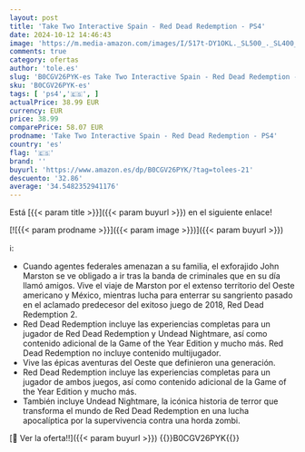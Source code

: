 ```yaml
---
layout: post
title: 'Take Two Interactive Spain - Red Dead Redemption - PS4'
date: 2024-10-12 14:46:43
image: 'https://m.media-amazon.com/images/I/517t-DY1OKL._SL500_._SL400_.jpg'
comments: true
category: ofertas
author: 'tole.es'
slug: 'B0CGV26PYK-es Take Two Interactive Spain - Red Dead Redemption - PS4'
sku: 'B0CGV26PYK-es'
tags: [ 'ps4','🇪🇸', ]
actualPrice: 38.99 EUR
currency: EUR
price: 38.99
comparePrice: 58.07 EUR
prodname: 'Take Two Interactive Spain - Red Dead Redemption - PS4'
country: 'es'
flag: '🇪🇸'
brand: ''
buyurl: 'https://www.amazon.es/dp/B0CGV26PYK/?tag=tolees-21'
descuento: '32.86'
average: '34.5482352941176'
---
```


Está [{{< param title >}}]({{< param buyurl >}}) en el siguiente enlace!

[![{{< param prodname >}}]({{< param image >}})]({{< param buyurl >}})

ℹ️:

- Cuando agentes federales amenazan a su familia, el exforajido John Marston se ve obligado a ir tras la banda de criminales que en su día llamó amigos. Vive el viaje de Marston por el extenso territorio del Oeste americano y México, mientras lucha para enterrar su sangriento pasado en el aclamado predecesor del exitoso juego de 2018, Red Dead Redemption 2.
- Red Dead Redemption incluye las experiencias completas para un jugador de Red Dead Redemption y Undead Nightmare, así como contenido adicional de la Game of the Year Edition y mucho más. Red Dead Redemption no incluye contenido multijugador.
- Vive las épicas aventuras del Oeste que definieron una generación.
- Red Dead Redemption incluye las experiencias completas para un jugador de ambos juegos, así como contenido adicional de la Game of the Year Edition y mucho más.
- También incluye Undead Nightmare, la icónica historia de terror que transforma el mundo de Red Dead Redemption en una lucha apocalíptica por la supervivencia contra una horda zombi.

[🛒 Ver la oferta!!]({{< param buyurl >}})
{{<world>}}B0CGV26PYK{{</world>}}
